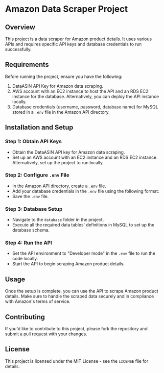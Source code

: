 # Amazon Data Scraper Project

## Overview
This project is a data scraper for Amazon product details. It uses various APIs and requires specific API keys and database credentials to run successfully.

## Requirements
Before running the project, ensure you have the following:

1. DataASIN API Key for Amazon data scraping.
2. AWS account with an EC2 instance to host the API and an RDS EC2 instance for the database. Alternatively, you can deploy the API instance locally.
3. Database credentials (username, password, database name) for MySQL stored in a `.env` file in the Amazon API directory.

## Installation and Setup

### Step 1: Obtain API Keys
- Obtain the DataASIN API key for Amazon data scraping.
- Set up an AWS account with an EC2 instance and an RDS EC2 instance. Alternatively, set up the project to run locally.

### Step 2: Configure `.env` File
- In the Amazon API directory, create a `.env` file.
- Add your database credentials in the `.env` file using the following format:
- Save the `.env` file.




### Step 3: Database Setup
- Navigate to the `database` folder in the project.
- Execute all the required data tables' definitions in MySQL to set up the database schema.

### Step 4: Run the API
- Set the API environment to "Developer mode" in the `.env` file to run the code locally.
- Start the API to begin scraping Amazon product details.

## Usage
Once the setup is complete, you can use the API to scrape Amazon product details. Make sure to handle the scraped data securely and in compliance with Amazon's terms of service.

## Contributing
If you'd like to contribute to this project, please fork the repository and submit a pull request with your changes.

## License
This project is licensed under the MIT License - see the `LICENSE` file for details.
